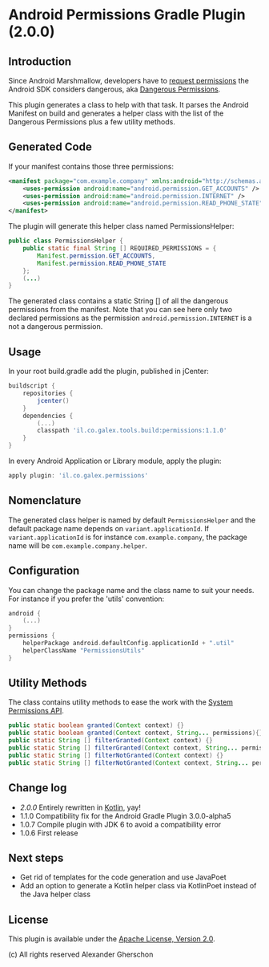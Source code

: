 # Android Permissions Gradle Plugin (2.0.0)
## Introduction
Since Android Marshmallow, developers have to [request permissions](http://developer.android.com/guide/topics/security/permissions.html) the Android SDK considers dangerous, aka [Dangerous Permissions](http://developer.android.com/guide/topics/security/permissions.html#normal-dangerous).

This plugin generates a class to help with that task. It parses the Android Manifest on build and generates a helper class with the list of the Dangerous Permissions plus a few utility methods.
## Generated Code
If your manifest contains those three permissions:
```xml
<manifest package="com.example.company" xmlns:android="http://schemas.android.com/apk/res/android">
    <uses-permission android:name="android.permission.GET_ACCOUNTS" />
    <uses-permission android:name="android.permission.INTERNET" />
    <uses-permission android:name="android.permission.READ_PHONE_STATE" />
</manifest>
```
The plugin will generate this helper class named PermissionsHelper:

```java
public class PermissionsHelper {
    public static final String [] REQUIRED_PERMISSIONS = {
        Manifest.permission.GET_ACCOUNTS,
        Manifest.permission.READ_PHONE_STATE
    };
    (...)
}
```
The generated class contains a static String [] of all the dangerous permissions from the manifest.
Note that you can see here only two declared permissions as the permission `android.permission.INTERNET` is a not a dangerous permission.
## Usage
In your root build.gradle add the plugin, published in jCenter:

```gradle
buildscript {
    repositories {
        jcenter()
    }
    dependencies {
        (...)
        classpath 'il.co.galex.tools.build:permissions:1.1.0'
    }
}

```

In every Android Application or Library module, apply the plugin:
```gradle
apply plugin: 'il.co.galex.permissions'
```
## Nomenclature
The generated class helper is named by default `PermissionsHelper` and the default package name depends on `variant.applicationId`.
If `variant.applicationId` is for instance `com.example.company`, the package name will be `com.example.company.helper`.
## Configuration
You can change the package name and the class name to suit your needs.
For instance if you prefer the 'utils' convention:
```gradle
android {
    (...)
}
permissions {
    helperPackage android.defaultConfig.applicationId + ".util"
    helperClassName "PermissionsUtils"
}
```
## Utility Methods
The class contains utility methods to ease the work with the [System Permissions API](http://developer.android.com/guide/topics/security/permissions.html).

```java
public static boolean granted(Context context) {}
public static boolean granted(Context context, String... permissions){}
public static String [] filterGranted(Context context) {}
public static String [] filterGranted(Context context, String... permissions){}
public static String [] filterNotGranted(Context context) {}
public static String [] filterNotGranted(Context context, String... permissions) {}
```

## Change log

- *2.0.0* Entirely rewritten in [Kotlin](https://kotlinlang.org/), yay!
- 1.1.0 Compatibility fix for the Android Gradle Plugin 3.0.0-alpha5
- 1.0.7 Compile plugin with JDK 6 to avoid a compatibility error
- 1.0.6 First release

## Next steps

- Get rid of templates for the code generation and use JavaPoet
- Add an option to generate a Kotlin helper class via KotlinPoet instead of the Java helper class

## License
This plugin is available under the [Apache License, Version 2.0](http://www.apache.org/licenses/LICENSE-2.0).

(c) All rights reserved Alexander Gherschon